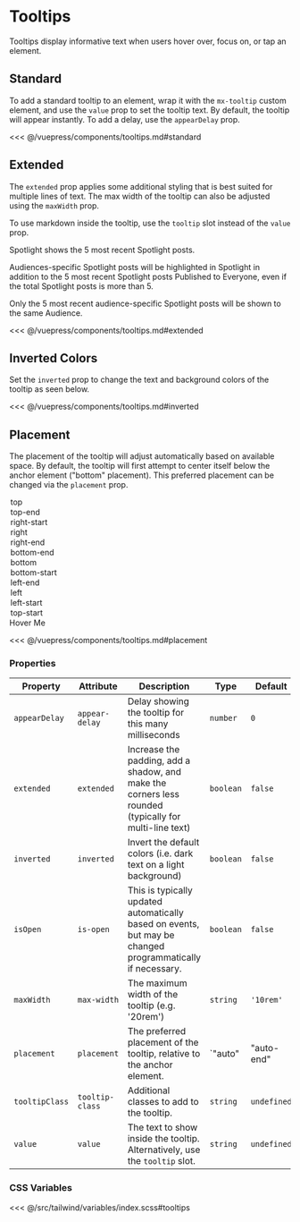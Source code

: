 # Tooltips

Tooltips display informative text when users hover over, focus on, or tap an element.

## Standard

To add a standard tooltip to an element, wrap it with the `mx-tooltip` custom element, and use the
`value` prop to set the tooltip text. By default, the tooltip will appear instantly. To add a delay,
use the `appearDelay` prop.

<section class="mds">
  <div class="flex items-center space-x-40">
<!-- #region standard -->
    <mx-tooltip value="Have a nice day">
      <i class="ph-smiley text-h5"></i>
    </mx-tooltip>
    <mx-tooltip value="Print" appear-delay="500">
      <mx-icon-button icon="ph-printer"></mx-icon-button>
    </mx-tooltip>
    <mx-tooltip value="Mute" appear-delay="500">
      <mx-toggle-button icon="ph-microphone-slash" />
    </mx-tooltip>
<!-- #endregion standard -->
  </div>
</section>

<<< @/vuepress/components/tooltips.md#standard

## Extended

The `extended` prop applies some additional styling that is best suited for multiple lines of text.
The max width of the tooltip can also be adjusted using the `maxWidth` prop.

To use markdown inside the tooltip, use the `tooltip` slot instead of the `value` prop.

<section class="mds">
  <div class="flex items-center space-x-40">
<!-- #region extended -->
    <mx-tooltip extended value="Twas brillig, and the slithy toves did gyre and gimble in the wabe.">
      <i class="ph-question opacity-50 text-h5"></i>
    </mx-tooltip>
    <mx-tooltip extended max-width="20rem">
      <i class="ph-info opacity-50 text-h5"></i>
      <div slot="tooltip" class="space-y-16">
        <p class="my-0">Spotlight shows the 5 most recent Spotlight posts.</p>
        <p class="my-0">Audiences-specific Spotlight posts will be highlighted in Spotlight in addition to the 5 most recent Spotlight posts Published to Everyone, even if the total Spotlight posts is more than 5.</p>
        <p class="my-0">Only the 5 most recent audience-specific Spotlight posts will be shown to the same Audience.</p>
      </div>
    </mx-tooltip>
<!-- #endregion extended -->
  </div>
</section>

<<< @/vuepress/components/tooltips.md#extended

## Inverted Colors

Set the `inverted` prop to change the text and background colors of the tooltip as seen below.

<section class="mds">
  <div class="flex items-center px-40 py-20 space-x-40 bg-purple-500 rounded-xl">
<!-- #region inverted -->
    <mx-tooltip inverted value="Save">
      <i class="ph-floppy-disk text-white opacity-50 text-h5"></i>
    </mx-tooltip>
    <mx-tooltip inverted extended value="Are you telling me you built a time machine out of a Delorean?">
      <i class="ph-question text-white opacity-50 text-h5"></i>
    </mx-tooltip>
<!-- #endregion inverted -->
  </div>
</section>

<<< @/vuepress/components/tooltips.md#inverted

## Placement

The placement of the tooltip will adjust automatically based on available space. By default, the
tooltip will first attempt to center itself below the anchor element ("bottom" placement). This
preferred placement can be changed via the `placement` prop.

<section class="mds">
<!-- #region placement -->
  <div class="w-208">
    <mx-select label="Placement" :value="placement" @input="placement = $event.target.value" dense>
      <option>top</option>
      <option>top-end</option>
      <option>right-start</option>
      <option>right</option>
      <option>right-end</option>
      <option>bottom-end</option>
      <option>bottom</option>
      <option>bottom-start</option>
      <option>left-end</option>
      <option>left</option>
      <option>left-start</option>
      <option>top-start</option>
    </mx-select>
  </div>
  <mx-tooltip :value="placement" :placement="placement">
    <mx-button xl class="my-40">Hover Me</mx-button>
  </mx-tooltip>
<!-- #endregion placement -->
</section>

<<< @/vuepress/components/tooltips.md#placement

### Properties

| Property       | Attribute       | Description                                                                                                | Type                                                                                                                                                                                           | Default     |
| -------------- | --------------- | ---------------------------------------------------------------------------------------------------------- | ---------------------------------------------------------------------------------------------------------------------------------------------------------------------------------------------- | ----------- |
| `appearDelay`  | `appear-delay`  | Delay showing the tooltip for this many milliseconds                                                       | `number`                                                                                                                                                                                       | `0`         |
| `extended`     | `extended`      | Increase the padding, add a shadow, and make the corners less rounded (typically for multi-line text)      | `boolean`                                                                                                                                                                                      | `false`     |
| `inverted`     | `inverted`      | Invert the default colors (i.e. dark text on a light background)                                           | `boolean`                                                                                                                                                                                      | `false`     |
| `isOpen`       | `is-open`       | This is typically updated automatically based on events, but may be changed programmatically if necessary. | `boolean`                                                                                                                                                                                      | `false`     |
| `maxWidth`     | `max-width`     | The maximum width of the tooltip (e.g. '20rem')                                                            | `string`                                                                                                                                                                                       | `'10rem'`   |
| `placement`    | `placement`     | The preferred placement of the tooltip, relative to the anchor element.                                    | `"auto" | "auto-end" | "auto-start" | "bottom" | "bottom-end" | "bottom-start" | "left" | "left-end" | "left-start" | "right" | "right-end" | "right-start" | "top" | "top-end" | "top-start"` | `'bottom'`  |
| `tooltipClass` | `tooltip-class` | Additional classes to add to the tooltip.                                                                  | `string`                                                                                                                                                                                       | `undefined` |
| `value`        | `value`         | The text to show inside the tooltip. Alternatively, use the `tooltip` slot.                                | `string`                                                                                                                                                                                       | `undefined` |

### CSS Variables

<<< @/src/tailwind/variables/index.scss#tooltips

<script>
export default {
  data() {
    return {
      placement: 'top'
    }
  }
}
</script>
